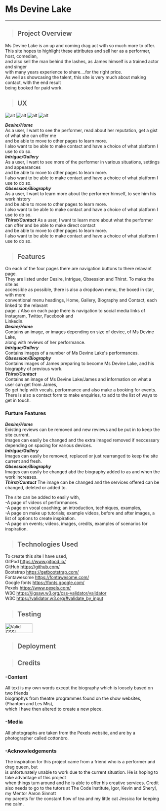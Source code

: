 # **Ms Devine Lake** #
***
>## **Project Overview** ##

Ms Devine Lake is an up and coming drag act with so much more to offer.\
This site hopes to highlight these attributes and sell her as a performer, host, comedian, \
and also sell the man behind the lashes, as James himself is a trained actor and singer \
with many years experience to share....for the right price.\
As well as showcasing the talent, this site is very much about making contact, with the end result \
being booked for paid work.

>## **UX** ##

![alt](mockup-images/home-mockup.jpg)
![alt](mockup-images/gallery-mockup.jpg)
![alt](mockup-images/biography-mockup.jpg)
![alt](mockup-images/contact-mockup.jpg)

***Desire/Home***\
As a user, I want to see the performer, read about her reputation, get a gist of what she can offer me \
and be able to move to other pages to learn more.\
I also want to be able to make contact and have a choice of what platform I use to do so.\
***Intrigue/Gallery***\
As a user, I want to see more of the performer in various situations, settings and appearances \
and be able to move to other pages to learn more.\
I also want to be able to make contact and have a choice of what platform I use to do so.\
***Obsession/Biography***\
As a user, I want to learn more about the performer himself, to see him his work history \
and be able to move to other pages to learn more.\
I also want to be able to make contact and have a choice of what platform I use to do so.\
***Thirst/Contact***
As a user, I want to learn more about what the performer can offer and be able to make direct contact\
and be able to move to other pages to learn more.\
I also want to be able to make contact and have a choice of what platform I use to do so.
>## **Features** ##

On each of the four pages there are navigation buttons to there relavant page.\
They are listed under Desire, Intrigue, Obsession and Thirst. To make the site as \
accessible as possible, there is also a dropdown menu, the boxed in star, with more \
conventional menu headings, Home, Gallery, Biography and Contact, each linked to the relavant\
page. /
Also on each page there is navigation to social media links of Instagram, Twitter, Facebook and \
Linkedin.\
***Desire/Home***\
Contains an image, or images depending on size of device, of Ms Devine Lake, \
along with reviews of her performance.\
***Intrigue/Gallery***\
Contains images of a number of Ms Devine Lake's performances.\
***Obsession/Biography***\
Contains images of James preparing to become Ms Devine Lake, and his biography of previous work.\
***Thirst/Contact***\
Contains an image of Ms Devine Lake/James and information on what a user can get from James, \
So get help with vocals, performance and also make a booking for events.\
There is also a contact form to make enquiries, to add to the list of ways to get in touch.

### **Furture Features** ###

***Desire/Home***\
Existing reviews can be removed and new reviews and be put in to keep the site current. \
Images can easily be changed and the extra imaged removed if neccessary depending on spacing for various devices. \
***Intrigue/Gallery***\
Images can easily be removed, replaced or just rearranged to keep the site current and fresh.\
***Obsession/Biography***\
Images can easily be changed abd the biography added to as and when the work increases. \
***Thirst/Contact***
The image can be changed and the services offered can be changed, deleted or added to.

The site can be added to easily with, \
-A page of videos of performances. \
-A page on vocal coaching; an introduction, techniques, examples, \
-A page on make up tutorials; example videos, before and after images, a list of options to create inspiration. \
-A page on events; videos, images, credits, examples of scenarios for inspiration.  

>## **Technologies Used** ##

To create this site I have used,\
GitPod <https://www.gitpod.io/>\
GitHub <https://github.com/>\
Bootstrap <https://getbootstrap.com/>\
Fontawesome <https://fontawesome.com/>\
Google fonts <https://fonts.google.com/>\
Pexels <https://www.pexels.com/>\
W3C <https://jigsaw.w3.org/css-validator/validator>\
W3C <https://validator.w3.org/#validate_by_input>

>## **Testing** ##
<p>
<a href="http://jigsaw.w3.org/css-validator/check/referer">
    <img style="border:0;width:88px;height:31px"
        src="http://jigsaw.w3.org/css-validator/images/vcss-blue"
        alt="Valid CSS!" />
    </a>
</p>


>## **Deployment** ##



>## **Credits** ###

### **-Content** ###

All text is my own words except the biography which is loosely based on two friends \
biographys from theatre programmes found on the show websites, (Phantom and Les Mis), \
which I have then altered to create a new piece.

### **-Media** ###

All photographs are taken from the Pexels website, and are by a photographer called cottonbro.

### **-Acknowledgements** ###

The inspiration for this project came from a friend who is a performer and drag queen, but \
is unfortunately unable to work due to the current situation. He is hoping to take advantage of this project \
when things turn around and he is able to offer his creative services.
Credit also needs to go to the tutors at The Code Institute, Igor, Kevin and Sheryl, my Mentor Aaron Sinnott \
my parents for the constant flow of tea and my little cat Jessica for keeping me calm.
